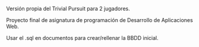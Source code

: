 Versión propia del Trivial Pursuit para 2 jugadores.

Proyecto final de asignatura de programación de Desarrollo de Aplicaciones Web.


Usar el .sql en documentos para crear/rellenar la BBDD inicial.
